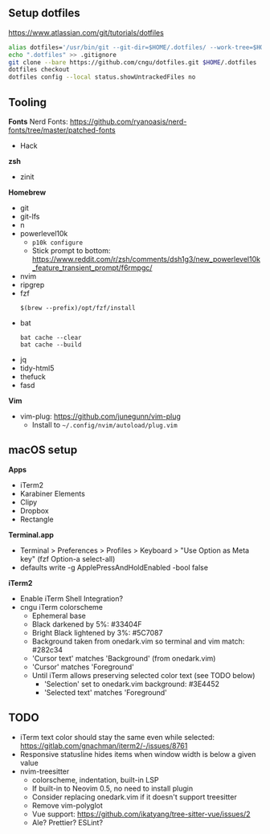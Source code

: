 ## Setup dotfiles

https://www.atlassian.com/git/tutorials/dotfiles

```bash
alias dotfiles='/usr/bin/git --git-dir=$HOME/.dotfiles/ --work-tree=$HOME'
echo ".dotfiles" >> .gitignore
git clone --bare https://github.com/cngu/dotfiles.git $HOME/.dotfiles
dotfiles checkout
dotfiles config --local status.showUntrackedFiles no
```

## Tooling

**Fonts**
Nerd Fonts: https://github.com/ryanoasis/nerd-fonts/tree/master/patched-fonts
- Hack

**zsh**
- zinit

**Homebrew**
- git
- git-lfs
- n
- powerlevel10k
  - `p10k configure`
  - Stick prompt to bottom: https://www.reddit.com/r/zsh/comments/dsh1g3/new_powerlevel10k_feature_transient_prompt/f6rmpgc/
- nvim
- ripgrep
- fzf
  ```
  $(brew --prefix)/opt/fzf/install
  ```
- bat
  ```
  bat cache --clear
  bat cache --build
  ```
- jq
- tidy-html5
- thefuck
- fasd

**Vim**
- vim-plug: https://github.com/junegunn/vim-plug
  - Install to `~/.config/nvim/autoload/plug.vim`

## macOS setup

**Apps**
- iTerm2
- Karabiner Elements
- Clipy
- Dropbox
- Rectangle

**Terminal.app**
- Terminal > Preferences > Profiles > Keyboard > "Use Option as Meta key" (fzf Option-a select-all)
- defaults write -g ApplePressAndHoldEnabled -bool false

**iTerm2**
- Enable iTerm Shell Integration?
- cngu iTerm colorscheme
  - Ephemeral base
  - Black darkened by 5%: #33404F
  - Bright Black lightened by 3%: #5C7087
  - Background taken from onedark.vim so terminal and vim match: #282c34
  - 'Cursor text' matches 'Background' (from onedark.vim)
  - 'Cursor' matches 'Foreground'
  - Until iTerm allows preserving selected color text (see TODO below)
    - 'Selection' set to onedark.vim background: #3E4452
    - 'Selected text' matches 'Foreground'

## TODO

- iTerm text color should stay the same even while selected: https://gitlab.com/gnachman/iterm2/-/issues/8761
- Responsive statusline hides items when window width is below a given value
- nvim-treesitter
  - colorscheme, indentation, built-in LSP
  - If built-in to Neovim 0.5, no need to install plugin
  - Consider replacing onedark.vim if it doesn't support treesitter
  - Remove vim-polyglot
  - Vue support: https://github.com/ikatyang/tree-sitter-vue/issues/2
  - Ale? Prettier? ESLint?
